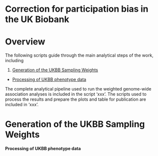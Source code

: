 Correction for participation bias in the UK Biobank
================

# Overview

The following scripts guide through the main analytical steps of the
work, including

1)  [Generation of the UKBB Sampling Weights](#genWeights)

-   [Processing of UKBB phenotype data](#procPheno)

The complete analytical pipeline used to run the weighted genome-wide
association analyses is included in the script ‘xxx’. The scripts used
to process the results and prepare the plots and table for publication
are included in ‘xxx’.

# Generation of the UKBB Sampling Weights

#### Processing of UKBB phenotype data

